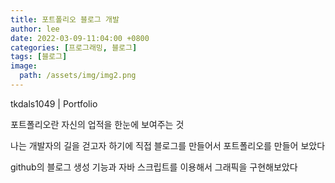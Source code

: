 ```yaml
---
title: 포트폴리오 블로그 개발
author: lee
date: 2022-03-09-11:04:00 +0800
categories: [프로그래밍, 블로그]
tags: [블로그]
image:
  path: /assets/img/img2.png
---
```


<p data-ke-size="size16">tkdals1049 | Portfolio</p>
<p data-ke-size="size16">포트폴리오란 자신의 업적을 한눈에 보여주는 것</p>
<p data-ke-size="size16">나는 개발자의 길을 걷고자 하기에 직접 블로그를 만들어서 포트폴리오를 만들어 보았다</p>
<p data-ke-size="size16">github의 블로그 생성 기능과 자바 스크립트를 이용해서 그래픽을 구현해보았다</p>